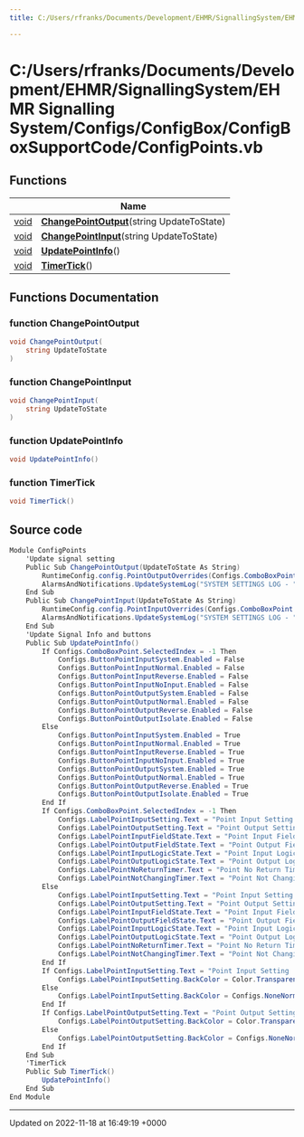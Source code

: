 ```yaml
---
title: C:/Users/rfranks/Documents/Development/EHMR/SignallingSystem/EHMR Signalling System/Configs/ConfigBox/ConfigBoxSupportCode/ConfigPoints.vb

---
```


# C:/Users/rfranks/Documents/Development/EHMR/SignallingSystem/EHMR Signalling System/Configs/ConfigBox/ConfigBoxSupportCode/ConfigPoints.vb



## Functions

|                | Name           |
| -------------- | -------------- |
| [void](/SignallingSystem-doc/mainsystem/Files/SerialPixelLeds_8vb/#variable-void) | **[ChangePointOutput](/SignallingSystem-doc/mainsystem/Files/ConfigPoints_8vb/#function-changepointoutput)**(string UpdateToState) |
| [void](/SignallingSystem-doc/mainsystem/Files/SerialPixelLeds_8vb/#variable-void) | **[ChangePointInput](/SignallingSystem-doc/mainsystem/Files/ConfigPoints_8vb/#function-changepointinput)**(string UpdateToState) |
| [void](/SignallingSystem-doc/mainsystem/Files/SerialPixelLeds_8vb/#variable-void) | **[UpdatePointInfo](/SignallingSystem-doc/mainsystem/Files/ConfigPoints_8vb/#function-updatepointinfo)**() |
| [void](/SignallingSystem-doc/mainsystem/Files/SerialPixelLeds_8vb/#variable-void) | **[TimerTick](/SignallingSystem-doc/mainsystem/Files/ConfigPoints_8vb/#function-timertick)**() |


## Functions Documentation

### function ChangePointOutput

```csharp
void ChangePointOutput(
    string UpdateToState
)
```


### function ChangePointInput

```csharp
void ChangePointInput(
    string UpdateToState
)
```


### function UpdatePointInfo

```csharp
void UpdatePointInfo()
```


### function TimerTick

```csharp
void TimerTick()
```




## Source code

```csharp
Module ConfigPoints
    'Update signal setting
    Public Sub ChangePointOutput(UpdateToState As String)
        RuntimeConfig.config.PointOutputOverrides(Configs.ComboBoxPoint.SelectedIndex) = UpdateToState
        AlarmsAndNotifications.UpdateSystemLog("SYSTEM SETTINGS LOG - " & UserManagment.LoggedInUserName & " Updated Point OutPut " & Configs.ComboBoxPoint.Text & " To " & UpdateToState)
    End Sub
    Public Sub ChangePointInput(UpdateToState As String)
        RuntimeConfig.config.PointInputOverrides(Configs.ComboBoxPoint.SelectedIndex) = UpdateToState
        AlarmsAndNotifications.UpdateSystemLog("SYSTEM SETTINGS LOG - " & UserManagment.LoggedInUserName & " Updated Point InPut " & Configs.ComboBoxPoint.Text & " To " & UpdateToState)
    End Sub
    'Update Signal Info and buttons
    Public Sub UpdatePointInfo()
        If Configs.ComboBoxPoint.SelectedIndex = -1 Then
            Configs.ButtonPointInputSystem.Enabled = False
            Configs.ButtonPointInputNormal.Enabled = False
            Configs.ButtonPointInputReverse.Enabled = False
            Configs.ButtonPointInputNoInput.Enabled = False
            Configs.ButtonPointOutputSystem.Enabled = False
            Configs.ButtonPointOutputNormal.Enabled = False
            Configs.ButtonPointOutputReverse.Enabled = False
            Configs.ButtonPointOutputIsolate.Enabled = False
        Else
            Configs.ButtonPointInputSystem.Enabled = True
            Configs.ButtonPointInputNormal.Enabled = True
            Configs.ButtonPointInputReverse.Enabled = True
            Configs.ButtonPointInputNoInput.Enabled = True
            Configs.ButtonPointOutputSystem.Enabled = True
            Configs.ButtonPointOutputNormal.Enabled = True
            Configs.ButtonPointOutputReverse.Enabled = True
            Configs.ButtonPointOutputIsolate.Enabled = True
        End If
        If Configs.ComboBoxPoint.SelectedIndex = -1 Then
            Configs.LabelPointInputSetting.Text = "Point Input Setting : "
            Configs.LabelPointOutputSetting.Text = "Point Output Setting : "
            Configs.LabelPointInputFieldState.Text = "Point Input Field State : "
            Configs.LabelPointOutputFieldState.Text = "Point Output Field State : "
            Configs.LabelPointInputLogicState.Text = "Point Input Logic State : "
            Configs.LabelPointOutputLogicState.Text = "Point Output Logic State : "
            Configs.LabelPointNoReturnTimer.Text = "Point No Return Timer : "
            Configs.LabelPointNotChangingTimer.Text = "Point Not Changing Timer : "
        Else
            Configs.LabelPointInputSetting.Text = "Point Input Setting : " & RuntimeConfig.config.PointInputOverrides(Configs.ComboBoxPoint.SelectedIndex)
            Configs.LabelPointOutputSetting.Text = "Point Output Setting : " & RuntimeConfig.config.PointOutputOverrides(Configs.ComboBoxPoint.SelectedIndex)
            Configs.LabelPointInputFieldState.Text = "Point Input Field State : " & Points.PointFieldStates(Configs.ComboBoxPoint.SelectedIndex)
            Configs.LabelPointOutputFieldState.Text = "Point Output Field State : " & Points.PointOutputs(Configs.ComboBoxPoint.SelectedIndex)
            Configs.LabelPointInputLogicState.Text = "Point Input Logic State : " & Points.PointReturns(Configs.ComboBoxPoint.SelectedIndex)
            Configs.LabelPointOutputLogicState.Text = "Point Output Logic State : " & Points.PointRequestedOutputs(Configs.ComboBoxPoint.SelectedIndex)
            Configs.LabelPointNoReturnTimer.Text = "Point No Return Timer : " & Points.PointNoReturnCountdown(Configs.ComboBoxPoint.SelectedIndex)
            Configs.LabelPointNotChangingTimer.Text = "Point Not Changing Timer : " & Points.PointNotChangingCountdown(Configs.ComboBoxPoint.SelectedIndex)
        End If
        If Configs.LabelPointInputSetting.Text = "Point Input Setting : System" Or Configs.LabelPointInputSetting.Text = "Point Input Setting : " Then
            Configs.LabelPointInputSetting.BackColor = Color.Transparent
        Else
            Configs.LabelPointInputSetting.BackColor = Configs.NoneNormalSetting
        End If
        If Configs.LabelPointOutputSetting.Text = "Point Output Setting : System" Or Configs.LabelPointOutputSetting.Text = "Point Output Setting : " Then
            Configs.LabelPointOutputSetting.BackColor = Color.Transparent
        Else
            Configs.LabelPointOutputSetting.BackColor = Configs.NoneNormalSetting
        End If
    End Sub
    'TimerTick
    Public Sub TimerTick()
        UpdatePointInfo()
    End Sub
End Module
```


-------------------------------

Updated on 2022-11-18 at 16:49:19 +0000
